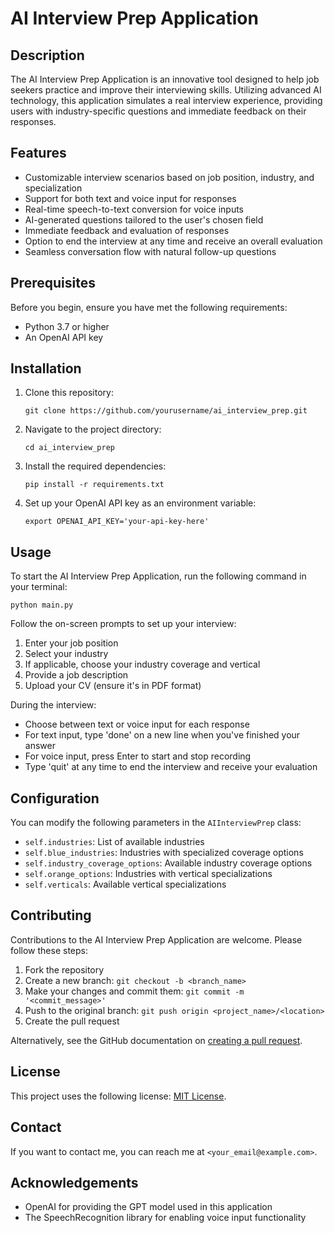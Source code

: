 # AI Interview Prep Application

## Description

The AI Interview Prep Application is an innovative tool designed to help job seekers practice and improve their interviewing skills. Utilizing advanced AI technology, this application simulates a real interview experience, providing users with industry-specific questions and immediate feedback on their responses.

## Features

- Customizable interview scenarios based on job position, industry, and specialization
- Support for both text and voice input for responses
- Real-time speech-to-text conversion for voice inputs
- AI-generated questions tailored to the user's chosen field
- Immediate feedback and evaluation of responses
- Option to end the interview at any time and receive an overall evaluation
- Seamless conversation flow with natural follow-up questions

## Prerequisites

Before you begin, ensure you have met the following requirements:

- Python 3.7 or higher
- An OpenAI API key

## Installation

1. Clone this repository:
   ```
   git clone https://github.com/yourusername/ai_interview_prep.git
   ```

2. Navigate to the project directory:
   ```
   cd ai_interview_prep
   ```

3. Install the required dependencies:
   ```
   pip install -r requirements.txt
   ```

4. Set up your OpenAI API key as an environment variable:
   ```
   export OPENAI_API_KEY='your-api-key-here'
   ```

## Usage

To start the AI Interview Prep Application, run the following command in your terminal:

```
python main.py
```

Follow the on-screen prompts to set up your interview:

1. Enter your job position
2. Select your industry
3. If applicable, choose your industry coverage and vertical
4. Provide a job description
5. Upload your CV (ensure it's in PDF format)

During the interview:

- Choose between text or voice input for each response
- For text input, type 'done' on a new line when you've finished your answer
- For voice input, press Enter to start and stop recording
- Type 'quit' at any time to end the interview and receive your evaluation

## Configuration

You can modify the following parameters in the `AIInterviewPrep` class:

- `self.industries`: List of available industries
- `self.blue_industries`: Industries with specialized coverage options
- `self.industry_coverage_options`: Available industry coverage options
- `self.orange_options`: Industries with vertical specializations
- `self.verticals`: Available vertical specializations

## Contributing

Contributions to the AI Interview Prep Application are welcome. Please follow these steps:

1. Fork the repository
2. Create a new branch: `git checkout -b <branch_name>`
3. Make your changes and commit them: `git commit -m '<commit_message>'`
4. Push to the original branch: `git push origin <project_name>/<location>`
5. Create the pull request

Alternatively, see the GitHub documentation on [creating a pull request](https://help.github.com/articles/creating-a-pull-request/).

## License

This project uses the following license: [MIT License](https://opensource.org/licenses/MIT).

## Contact

If you want to contact me, you can reach me at `<your_email@example.com>`.

## Acknowledgements

- OpenAI for providing the GPT model used in this application
- The SpeechRecognition library for enabling voice input functionality
